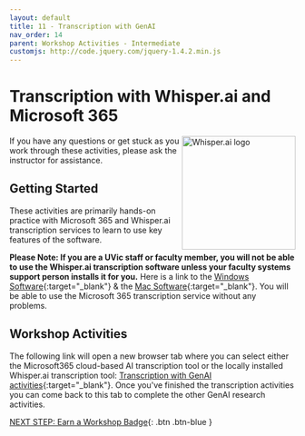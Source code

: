 ```yaml
---
layout: default
title: 11 - Transcription with GenAI
nav_order: 14
parent: Workshop Activities - Intermediate
customjs: http://code.jquery.com/jquery-1.4.2.min.js
--- 
```


# Transcription with Whisper.ai and Microsoft 365
<img src="https://uviclibraries.github.io/transcription/media/whisper-ai-logo.png" style="float:right;width:200px;" alt="Whisper.ai logo">
If you have any questions or get stuck as you work through these activities, please ask the instructor for assistance.

## Getting Started
These activities are primarily hands-on practice with Microsoft 365 and Whisper.ai transcription services to learn to use key features of the software.

**Please Note: If you are a UVic staff or faculty member, you will not be able to use the Whisper.ai transcription software unless your faculty systems support person installs it for you.** Here is a link to the [Windows Software](https://download.gowhisper.io/){:target="_blank"} & the [Mac Software](https://goodsnooze.gumroad.com/l/macwhisper){:target="_blank"}. You will be able to use the Microsoft 365 transcription service without any problems. 

## Workshop Activities

The following link will open a new browser tab where you can select either the Microsoft365 cloud-based AI transcription tool or the locally installed Whisper.ai transcription tool:
[Transcription with GenAI activities](https://uviclibraries.github.io/transcription/workshop-activities.html){:target="_blank"}. Once you've finished the transcription activities you can come back to this tab to complete the other GenAI research activities.

[NEXT STEP: Earn a Workshop Badge](informal-credentials.html){: .btn .btn-blue }

